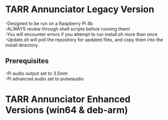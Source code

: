 # TARR Annunciator Legacy Version

-Designed to be run on a Raspberry Pi 4b	<br>
-ALWAYS review through shell scripts before running them!	<br>
-You will encounter errors if you attempt to run install.sh more than once	<br>
-Update.sh will poll the repository for updated files, and copy them into the install directory.	<br>

## Prerequisites 

-Pi audio output set to 3.5mm	<br>
-Pi advanced audio set to pulseaudio
<br>

# TARR Annunciator Enhanced Versions (win64 & deb-arm)
